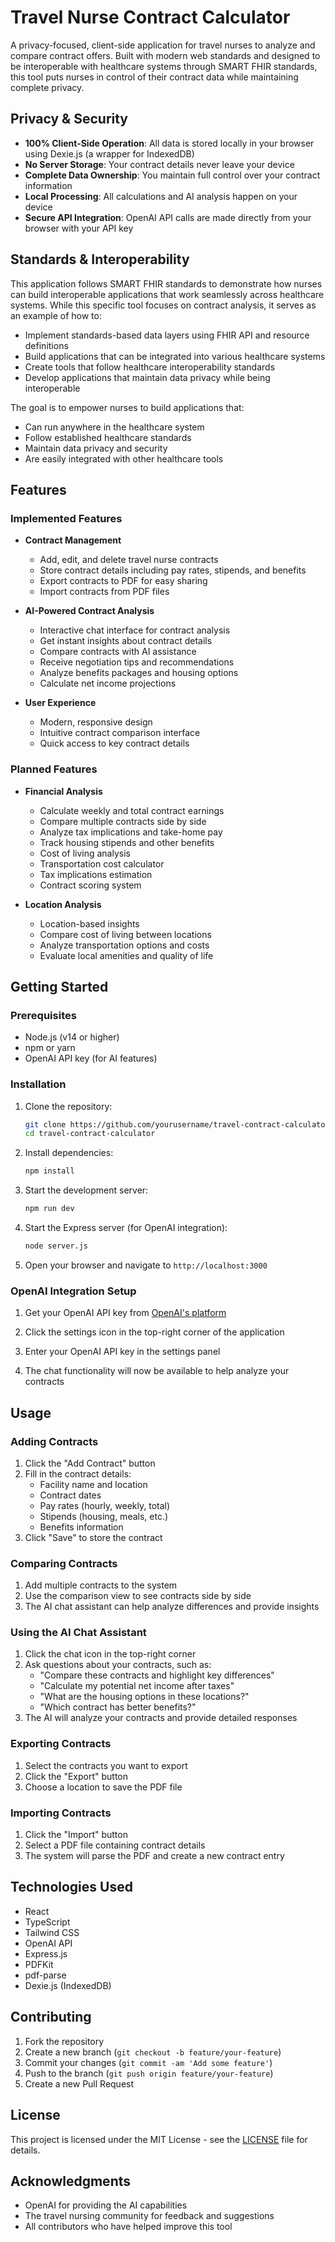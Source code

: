 # Travel Nurse Contract Calculator

A privacy-focused, client-side application for travel nurses to analyze and compare contract offers. Built with modern web standards and designed to be interoperable with healthcare systems through SMART FHIR standards, this tool puts nurses in control of their contract data while maintaining complete privacy.

## Privacy & Security

- **100% Client-Side Operation**: All data is stored locally in your browser using Dexie.js (a wrapper for IndexedDB)
- **No Server Storage**: Your contract details never leave your device
- **Complete Data Ownership**: You maintain full control over your contract information
- **Local Processing**: All calculations and AI analysis happen on your device
- **Secure API Integration**: OpenAI API calls are made directly from your browser with your API key

## Standards & Interoperability

This application follows SMART FHIR standards to demonstrate how nurses can build interoperable applications that work seamlessly across healthcare systems. While this specific tool focuses on contract analysis, it serves as an example of how to:

- Implement standards-based data layers using FHIR API and resource definitions
- Build applications that can be integrated into various healthcare systems
- Create tools that follow healthcare interoperability standards
- Develop applications that maintain data privacy while being interoperable

The goal is to empower nurses to build applications that:
- Can run anywhere in the healthcare system
- Follow established healthcare standards
- Maintain data privacy and security
- Are easily integrated with other healthcare tools

## Features

### Implemented Features

- **Contract Management**
  - Add, edit, and delete travel nurse contracts
  - Store contract details including pay rates, stipends, and benefits
  - Export contracts to PDF for easy sharing
  - Import contracts from PDF files

- **AI-Powered Contract Analysis**
  - Interactive chat interface for contract analysis
  - Get instant insights about contract details
  - Compare contracts with AI assistance
  - Receive negotiation tips and recommendations
  - Analyze benefits packages and housing options
  - Calculate net income projections

- **User Experience**
  - Modern, responsive design
  - Intuitive contract comparison interface
  - Quick access to key contract details

### Planned Features

- **Financial Analysis**
  - Calculate weekly and total contract earnings
  - Compare multiple contracts side by side
  - Analyze tax implications and take-home pay
  - Track housing stipends and other benefits
  - Cost of living analysis
  - Transportation cost calculator
  - Tax implications estimation
  - Contract scoring system

- **Location Analysis**
  - Location-based insights
  - Compare cost of living between locations
  - Analyze transportation options and costs
  - Evaluate local amenities and quality of life

## Getting Started

### Prerequisites

- Node.js (v14 or higher)
- npm or yarn
- OpenAI API key (for AI features)

### Installation

1. Clone the repository:
   ```bash
   git clone https://github.com/yourusername/travel-contract-calculator.git
   cd travel-contract-calculator
   ```

2. Install dependencies:
   ```bash
   npm install
   ```

3. Start the development server:
   ```bash
   npm run dev
   ```

4. Start the Express server (for OpenAI integration):
   ```bash
   node server.js
   ```

5. Open your browser and navigate to `http://localhost:3000`

### OpenAI Integration Setup

1. Get your OpenAI API key from [OpenAI's platform](https://platform.openai.com/api-keys)

2. Click the settings icon in the top-right corner of the application

3. Enter your OpenAI API key in the settings panel

4. The chat functionality will now be available to help analyze your contracts

## Usage

### Adding Contracts

1. Click the "Add Contract" button
2. Fill in the contract details:
   - Facility name and location
   - Contract dates
   - Pay rates (hourly, weekly, total)
   - Stipends (housing, meals, etc.)
   - Benefits information
3. Click "Save" to store the contract

### Comparing Contracts

1. Add multiple contracts to the system
2. Use the comparison view to see contracts side by side
3. The AI chat assistant can help analyze differences and provide insights

### Using the AI Chat Assistant

1. Click the chat icon in the top-right corner
2. Ask questions about your contracts, such as:
   - "Compare these contracts and highlight key differences"
   - "Calculate my potential net income after taxes"
   - "What are the housing options in these locations?"
   - "Which contract has better benefits?"
3. The AI will analyze your contracts and provide detailed responses

### Exporting Contracts

1. Select the contracts you want to export
2. Click the "Export" button
3. Choose a location to save the PDF file

### Importing Contracts

1. Click the "Import" button
2. Select a PDF file containing contract details
3. The system will parse the PDF and create a new contract entry

## Technologies Used

- React
- TypeScript
- Tailwind CSS
- OpenAI API
- Express.js
- PDFKit
- pdf-parse
- Dexie.js (IndexedDB)

## Contributing

1. Fork the repository
2. Create a new branch (`git checkout -b feature/your-feature`)
3. Commit your changes (`git commit -am 'Add some feature'`)
4. Push to the branch (`git push origin feature/your-feature`)
5. Create a new Pull Request

## License

This project is licensed under the MIT License - see the [LICENSE](LICENSE) file for details.

## Acknowledgments

- OpenAI for providing the AI capabilities
- The travel nursing community for feedback and suggestions
- All contributors who have helped improve this tool

